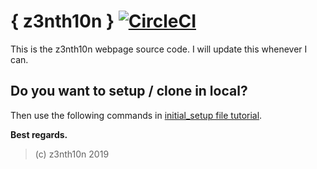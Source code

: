 # { z3nth10n } [![CircleCI](https://circleci.com/gh/z3nth10n/z3nth10n.github.io/tree/gh-pages-ci.svg?style=svg)](https://circleci.com/gh/z3nth10n/z3nth10n.github.io/tree/gh-pages-ci)

This is the z3nth10n webpage source code. I will update this whenever I can.

## Do you want to setup / clone in local?

Then use the following commands in [initial_setup file tutorial](/scripts/initial_setup.md).

**Best regards.**

> (c) z3nth10n 2019